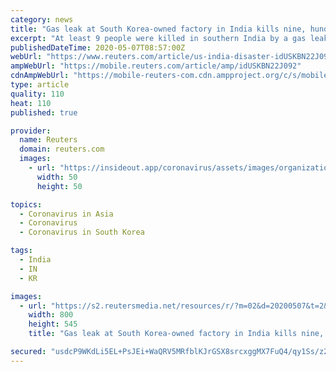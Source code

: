 ```yaml
---
category: news
title: "Gas leak at South Korea-owned factory in India kills nine, hundreds hospitalised"
excerpt: "At least 9 people were killed in southern India by a gas leak at a South Korean-owned factory making polystyrene products, with emergency services rushing over 300 people to hospitals and evacuating 1,"
publishedDateTime: 2020-05-07T08:57:00Z
webUrl: "https://www.reuters.com/article/us-india-disaster-idUSKBN22J092"
ampWebUrl: "https://mobile.reuters.com/article/amp/idUSKBN22J092"
cdnAmpWebUrl: "https://mobile-reuters-com.cdn.ampproject.org/c/s/mobile.reuters.com/article/amp/idUSKBN22J092"
type: article
quality: 110
heat: 110
published: true

provider:
  name: Reuters
  domain: reuters.com
  images:
    - url: "https://insideout.app/coronavirus/assets/images/organizations/reuters.com-50x50.jpg"
      width: 50
      height: 50

topics:
  - Coronavirus in Asia
  - Coronavirus
  - Coronavirus in South Korea

tags:
  - India
  - IN
  - KR

images:
  - url: "https://s2.reutersmedia.net/resources/r/?m=02&d=20200507&t=2&i=1517776583&w=&fh=545px&fw=&ll=&pl=&sq=&r=LYNXMPEG460NE"
    width: 800
    height: 545
    title: "Gas leak at South Korea-owned factory in India kills nine, hundreds hospitalised"

secured: "usdcP9WKdLi5EL+PsJEi+WaQRV5MRfblKJrGSX8srcxggMX7FuQ4/qy1Ss/z2pqGInNmyHCHCylSpQgVNeeD3eCjEtgdcDeie+fww6tMuQfysubxQERzEJtVOEIZnzL+pfq77I2rLJ4rKjRaf0ZCEm6Fd1XQnfDcXvT4dx21w0bSS/nn1AqIWXbMJyw4u14GEXq69F0nINXBi5vhP4EFIEOCRXP/7baNcAeWOGIMnhRelr2wcjCr8vpoF0nYfmsi9X0AUHoAU8NljwtHtxto52rc19oqgh/IyqmcMysvaM9x2jJFDa8BYMBw2MTPK1t+;vQoWpyh2FUVQDhm58kDDFQ=="
---
```


